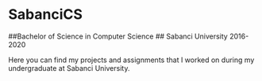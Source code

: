 # SabanciCS
##Bachelor of Science in Computer Science ## Sabanci University 2016-2020

Here you can find my projects and assignments that I worked on during my undergraduate at Sabanci University.
